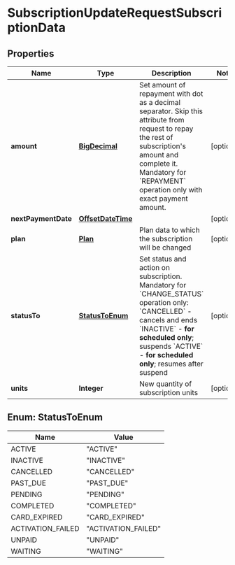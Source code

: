 
# SubscriptionUpdateRequestSubscriptionData

## Properties
Name | Type | Description | Notes
------------ | ------------- | ------------- | -------------
**amount** | [**BigDecimal**](BigDecimal.md) | Set amount of repayment with dot as a decimal separator. Skip this attribute from request to repay the rest of subscription&#39;s amount and complete it. Mandatory for &#x60;REPAYMENT&#x60; operation only with exact payment amount. |  [optional]
**nextPaymentDate** | [**OffsetDateTime**](OffsetDateTime.md) |  |  [optional]
**plan** | [**Plan**](Plan.md) | Plan data to which the subscription will be changed |  [optional]
**statusTo** | [**StatusToEnum**](#StatusToEnum) | Set status and action on subscription. Mandatory for &#x60;CHANGE_STATUS&#x60; operation only: &#x60;CANCELLED&#x60; - cancels and ends &#x60;INACTIVE&#x60; - **for scheduled only**; suspends &#x60;ACTIVE&#x60; - **for scheduled only**; resumes after suspend |  [optional]
**units** | **Integer** | New quantity of subscription units |  [optional]


<a name="StatusToEnum"></a>
## Enum: StatusToEnum
Name | Value
---- | -----
ACTIVE | &quot;ACTIVE&quot;
INACTIVE | &quot;INACTIVE&quot;
CANCELLED | &quot;CANCELLED&quot;
PAST_DUE | &quot;PAST_DUE&quot;
PENDING | &quot;PENDING&quot;
COMPLETED | &quot;COMPLETED&quot;
CARD_EXPIRED | &quot;CARD_EXPIRED&quot;
ACTIVATION_FAILED | &quot;ACTIVATION_FAILED&quot;
UNPAID | &quot;UNPAID&quot;
WAITING | &quot;WAITING&quot;



